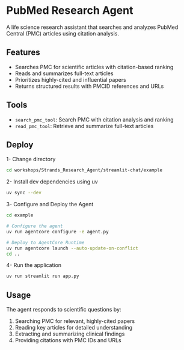 # PubMed Research Agent

A life science research assistant that searches and analyzes PubMed Central (PMC) articles using citation analysis.

## Features

- Searches PMC for scientific articles with citation-based ranking
- Reads and summarizes full-text articles
- Prioritizes highly-cited and influential papers
- Returns structured results with PMCID references and URLs

## Tools

- `search_pmc_tool`: Search PMC with citation analysis and ranking
- `read_pmc_tool`: Retrieve and summarize full-text articles

## Deploy
1- Change directory
```bash
cd workshops/Strands_Research_Agent/streamlit-chat/example 
```
2- Install dev dependencies using uv
```bash
uv sync --dev
```

3- Configure and Deploy the Agent
```bash
cd example

# Configure the agent
uv run agentcore configure -e agent.py

# Deploy to AgentCore Runtime
uv run agentcore launch --auto-update-on-conflict
cd ..
```

4- Run the application
```bash
uv run streamlit run app.py
```

## Usage

The agent responds to scientific questions by:
1. Searching PMC for relevant, highly-cited papers
2. Reading key articles for detailed understanding
3. Extracting and summarizing clinical findings
4. Providing citations with PMC IDs and URLs
